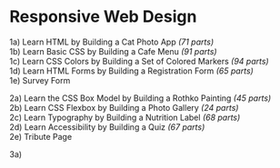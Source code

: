 # Responsive Web Design

1a) Learn HTML by Building a Cat Photo App                 <em>(71 parts)</em><br/>
1b) Learn Basic CSS by Building a Cafe Menu                <em>(91 parts)</em><br/>
1c) Learn CSS Colors by Building a Set of Colored Markers  <em>(94 parts)</em><br/>
1d) Learn HTML Forms by Building a Registration Form       <em>(65 parts)</em><br/>
1e) Survey Form

2a) Learn the CSS Box Model by Building a Rothko Painting  <em>(45 parts)</em><br/>
2b) Learn CSS Flexbox by Building a Photo Gallery          <em>(24 parts)</em><br/>
2c) Learn Typography by Building a Nutrition Label         <em>(68 parts)</em><br/>
2d) Learn Accessibility by Building a Quiz                 <em>(67 parts)</em><br/>
2e) Tribute Page

3a)
